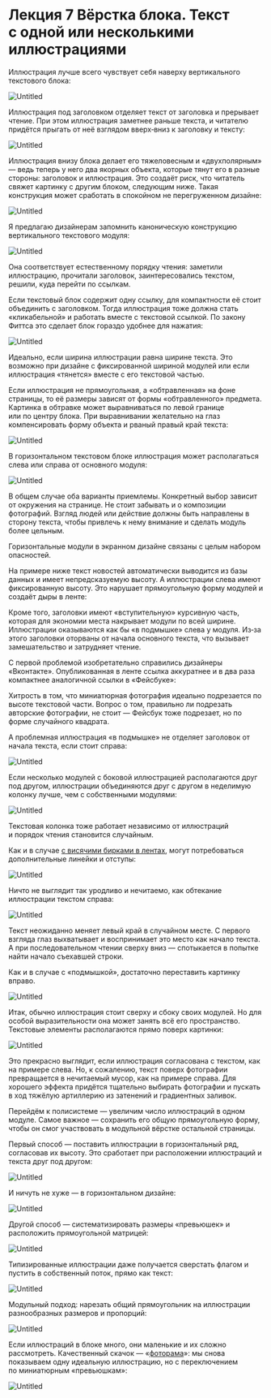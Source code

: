 # Лекция 7 Вёрстка блока. Текст с одной или несколькими иллюстрациями

Иллюстрация лучше всего чувствует себя наверху вертикального текстового блока:

![Untitled](Home/База%20знаний/Школа%20редакторов/Типографика%20и%20вёрстка/Лекция%207%20Вёрстка%20блока%20Текст%20с%20одной/Untitled.png)

Иллюстрация под заголовком отделяет текст от заголовка и прерывает чтение. При этом иллюстрация заметнее раньше текста, и читателю придётся прыгать от неё взглядом вверх‑вниз к заголовку и тексту:

![Untitled](Home/База%20знаний/Школа%20редакторов/Типографика%20и%20вёрстка/Лекция%207%20Вёрстка%20блока%20Текст%20с%20одной/Untitled%201.png)

Иллюстрация внизу блока делает его тяжеловесным и «двухполярным» — ведь теперь у него два якорных объекта, которые тянут его в разные стороны: заголовок и иллюстрация. Это создаёт риск, что читатель свяжет картинку с другим блоком, следующим ниже. Такая конструкция может сработать в спокойном не перегруженном дизайне:

![Untitled](Home/База%20знаний/Школа%20редакторов/Типографика%20и%20вёрстка/Лекция%207%20Вёрстка%20блока%20Текст%20с%20одной/Untitled%202.png)

Я предлагаю дизайнерам запомнить каноническую конструкцию вертикального текстового модуля:

![Untitled](Home/База%20знаний/Школа%20редакторов/Типографика%20и%20вёрстка/Лекция%207%20Вёрстка%20блока%20Текст%20с%20одной/Untitled%203.png)

Она соответствует естественному порядку чтения: заметили иллюстрацию, прочитали заголовок, заинтересовались текстом, решили, куда перейти по ссылкам.

Если текстовый блок содержит одну ссылку, для компактности её стоит объединить с заголовком. Тогда иллюстрация тоже должна стать «кликабельной» и работать вместе с текстовой ссылкой. По закону Фиттса это сделает блок гораздо удобнее для нажатия:

![Untitled](Home/База%20знаний/Школа%20редакторов/Типографика%20и%20вёрстка/Лекция%207%20Вёрстка%20блока%20Текст%20с%20одной/Untitled%204.png)

Идеально, если ширина иллюстрации равна ширине текста. Это возможно при дизайне с фиксированной шириной модулей или если иллюстрация «тянется» вместе с его текстовой частью.

Если иллюстрация не прямоугольная, а «обтравленная» на фоне страницы, то её размеры зависят от формы «обтравленного» предмета. Картинка в обтравке может выравниваться по левой границе или по центру блока. При выравнивании желательно на глаз компенсировать форму объекта и рваный правый край текста:

![Untitled](Home/База%20знаний/Школа%20редакторов/Типографика%20и%20вёрстка/Лекция%207%20Вёрстка%20блока%20Текст%20с%20одной/Untitled%205.png)

В горизонтальном текстовом блоке иллюстрация может располагаться слева или справа от основного модуля:

![Untitled](Home/База%20знаний/Школа%20редакторов/Типографика%20и%20вёрстка/Лекция%207%20Вёрстка%20блока%20Текст%20с%20одной/Untitled%206.png)

В общем случае оба варианты приемлемы. Конкретный выбор зависит от окружения на странице. Не стоит забывать и о композиции фотографий. Взгляд людей или действие должны быть направлены в сторону текста, чтобы привлечь к нему внимание и сделать модуль более цельным.

Горизонтальные модули в экранном дизайне связаны с целым набором опасностей.

На примере ниже текст новостей автоматически выводится из базы данных и имеет непредсказуемую высоту. А иллюстрации слева имеют фиксированную высоту. Это нарушает прямоугольную форму модулей и создаёт дыры в ленте:

Кроме того, заголовки имеют «вступительную» курсивную часть, которая для экономии места накрывает модули по всей ширине. Иллюстрации оказываются как бы «в подмышке» слева у модуля. Из‑за этого заголовки оторваны от начала основного текста, что вызывает замешательство и затрудняет чтение.

С первой проблемой изобретательно справились дизайнеры «Вконтакте». Опубликованная в ленте ссылка аккуратнее и в два раза компактнее аналогичной ссылки в «Фейсбуке»:

Хитрость в том, что миниатюрная фотография идеально подрезается по высоте текстовой части. Вопрос о том, правильно ли подрезать авторские фотографии, не стоит — Фейсбук тоже подрезает, но по форме случайного квадрата.

А проблемная иллюстрация «в подмышке» не отделяет заголовок от начала текста, если стоит справа:

![Untitled](Home/База%20знаний/Школа%20редакторов/Типографика%20и%20вёрстка/Лекция%207%20Вёрстка%20блока%20Текст%20с%20одной/Untitled%207.png)

Если несколько модулей с боковой иллюстрацией располагаются друг под другом, иллюстрации объединяются друг с другом в неделимую колонку лучше, чем с собственными модулями:

![Untitled](Home/База%20знаний/Школа%20редакторов/Типографика%20и%20вёрстка/Лекция%207%20Вёрстка%20блока%20Текст%20с%20одной/Untitled%208.png)

Текстовая колонка тоже работает независимо от иллюстраций и порядок чтения становится случайным.

Как и в случае [с висячими бирками в лентах](https://bureau.ru/school/typography/verstka-bloka-prostoy-tekst-lenta/), могут потребоваться дополнительные линейки и отступы:

![Untitled](Home/База%20знаний/Школа%20редакторов/Типографика%20и%20вёрстка/Лекция%207%20Вёрстка%20блока%20Текст%20с%20одной/Untitled%209.png)

Ничто не выглядит так уродливо и нечитаемо, как обтекание иллюстрации текстом справа:

![Untitled](Home/База%20знаний/Школа%20редакторов/Типографика%20и%20вёрстка/Лекция%207%20Вёрстка%20блока%20Текст%20с%20одной/Untitled%2010.png)

Текст неожиданно меняет левый край в случайном месте. С первого взгляда глаз выхватывает и воспринимает это место как начало текста. А при последовательном чтении сверху вниз — спотыкается в попытке найти начало съехавшей строки.

Как и в случае с «подмышкой», достаточно переставить картинку вправо.

![Untitled](Home/База%20знаний/Школа%20редакторов/Типографика%20и%20вёрстка/Лекция%207%20Вёрстка%20блока%20Текст%20с%20одной/Untitled%2011.png)

Итак, обычно иллюстрация стоит сверху и сбоку своих модулей. Но для особой выразительности она может занять всё его пространство. Текстовые элементы располагаются прямо поверх картинки:

![Untitled](Home/База%20знаний/Школа%20редакторов/Типографика%20и%20вёрстка/Лекция%207%20Вёрстка%20блока%20Текст%20с%20одной/Untitled%2012.png)

Это прекрасно выглядит, если иллюстрация согласована с текстом, как на примере слева. Но, к сожалению, текст поверх фотографии превращается в нечитаемый мусор, как на примере справа. Для хорошего эффекта придётся тщательно выбирать фотографии и пускать в ход тяжёлую артиллерию из затенений и градиентных заливок.

Перейдём к полисистеме — увеличим число иллюстраций в одном модуле. Самое важное — сохранить его общую прямоугольную форму, чтобы он смог участвовать в модульной вёрстке остальной страницы.

Первый способ — поставить иллюстрации в горизонтальный ряд, согласовав их высоту. Это сработает при расположении иллюстраций и текста друг под другом:

![Untitled](Home/База%20знаний/Школа%20редакторов/Типографика%20и%20вёрстка/Лекция%207%20Вёрстка%20блока%20Текст%20с%20одной/Untitled%2013.png)

И ничуть не хуже — в горизонтальном дизайне:

![Untitled](Home/База%20знаний/Школа%20редакторов/Типографика%20и%20вёрстка/Лекция%207%20Вёрстка%20блока%20Текст%20с%20одной/Untitled%2014.png)

Другой способ — систематизировать размеры «превьюшек» и расположить прямоугольной матрицей:

![Untitled](Home/База%20знаний/Школа%20редакторов/Типографика%20и%20вёрстка/Лекция%207%20Вёрстка%20блока%20Текст%20с%20одной/Untitled%2015.png)

Типизированные иллюстрации даже получается сверстать флагом и пустить в собственный поток, прямо как текст:

![Untitled](Home/База%20знаний/Школа%20редакторов/Типографика%20и%20вёрстка/Лекция%207%20Вёрстка%20блока%20Текст%20с%20одной/Untitled%2016.png)

Модульный подход: нарезать общий прямоугольник на иллюстрации разнообразных размеров и пропорций:

![Untitled](Home/База%20знаний/Школа%20редакторов/Типографика%20и%20вёрстка/Лекция%207%20Вёрстка%20блока%20Текст%20с%20одной/Untitled%2017.png)

Если иллюстраций в блоке много, они маленькие и их сложно рассмотреть. Качественный скачок — «[фоторама](https://bureau.ru/soviet/20130422)»: мы снова показываем одну идеальную иллюстрацию, но с переключением по миниатюрным «превьюшкам»:

![Untitled](Home/База%20знаний/Школа%20редакторов/Типографика%20и%20вёрстка/Лекция%207%20Вёрстка%20блока%20Текст%20с%20одной/Untitled%2018.png)